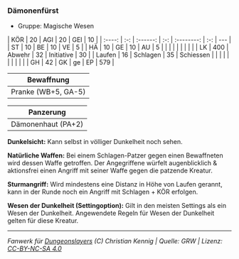 ### Dämonenfürst

- Gruppe: Magische Wesen

|  KÖR   | 20  |   AGI    | 20  |    GEI     | 10  |
| :----: | :-: | :------: | :-: | :--------: | :-: | --- |
|   ST   | 10  |    BE    | 10  |     VE     |  5  |
|   HÄ   | 10  |    GE    | 10  |     AU     |  5  |
|        |     |          |     |            |     |     |
|   LK   | 400 |  Abwehr  | 32  | Initiative | 30  |
| Laufen | 16  | Schlagen | 35  | Schiessen  |     |
|        |     |          |     |            |     |     |
|   GH   | 42  |    GK    | ge  |     EP     | 579 |

|     Bewaffnung      |
| :-----------------: |
| Pranke (WB+5, GA-5) |

|     Panzerung      |
| :----------------: |
| Dämonenhaut (PA+2) |

**Dunkelsicht:** Kann selbst in völliger Dunkelheit noch sehen.

**Natürliche Waffen:** Bei einem Schlagen-Patzer gegen einen Bewaffneten wird dessen Waffe getroffen. Der Angegriffene würfelt augenblicklich & aktionsfrei einen Angriff mit seiner Waffe gegen die patzende Kreatur.

**Sturmangriff:** Wird mindestens eine Distanz in Höhe von Laufen gerannt, kann in der Runde noch ein Angriff mit Schlagen + KÖR erfolgen.

**Wesen der Dunkelheit (Settingoption):** Gilt in den meisten Settings als ein Wesen der Dunkelheit. Angewendete Regeln für Wesen der Dunkelheit gelten für diese Kreatur.

---

_Fanwerk für [Dungeonslayers](https://www.dungeonslayers.net/) (C) Christian Kennig | Quelle: GRW | Lizenz: [CC-BY-NC-SA 4.0](https://creativecommons.org/licenses/by-nc-sa/4.0/deed.de)_
